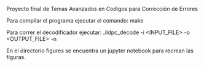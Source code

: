 Proyecto final de Temas Avanzados en Codigos para Corrección de Errores

Para compilar el programa ejecutar el comando:
make

Para correr el decodificador ejecutar:
./ldpc_decode -i <INPUT_FILE> -o <OUTPUT_FILE> -n <ITER>

En el directorio figures se encuentra un jupyter notebook para recrean las figuras.

